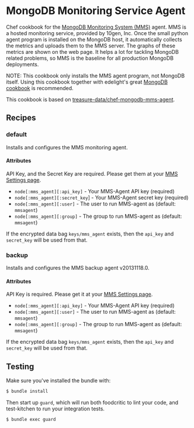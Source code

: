 MongoDB Monitoring Service Agent
================================

Chef cookbook for the [MongoDB Monitoring System (MMS)](http://www.10gen.com/mongodb-monitoring-service)
agent. MMS is a hosted monitoring service, provided by 10gen, Inc. Once the small python agent
program is installed on the MongoDB host, it automatically collects the metrics and uploads them to
the MMS server. The graphs of these metrics are shown on the web page. It helps a lot for tackling
MongoDB related problems, so MMS is the baseline for all production MongoDB deployments.

NOTE: This cookbook only installs the MMS agent program, not MongoDB itself. Using this cookbook
together with edelight's great [MongoDB cookbook](https://github.com/edelight/chef-cookbooks) is
recommended.

This cookbook is based on [treasure-data/chef-mongodb-mms-agent](https://github.com/treasure-data/chef-mongodb-mms-agent).


## Recipes

### default

Installs and configures the MMS monitoring agent.

#### Attributes

API Key, and the Secret Key are required. Please get them at your [MMS Settings page](https://mms.10gen.com/settings).

- `node[:mms_agent][:api_key]` - Your MMS-Agent API key (required)
- `node[:mms_agent][:secret_key`] - Your MMS-Agent secret key (required)
- `node[:mms_agent][:user]` - The user to run MMS-agent as (default: `mmsagent`)
- `node[:mms_agent][:group]` - The group to run MMS-agent as (default: `mmsagent`)

If the encrypted data bag `keys/mms_agent` exists, then the `api_key` and `secret_key` will be used
from that.


### backup

Installs and configures the MMS backup agent v20131118.0.

#### Attributes

API Key is required. Please get it at your [MMS Settings page](https://mms.10gen.com/settings).

- `node[:mms_agent][:api_key]` - Your MMS-Agent API key (required)
- `node[:mms_agent][:user]` - The user to run MMS-agent as (default: `mmsagent`)
- `node[:mms_agent][:group]` - The group to run MMS-agent as (default: `mmsagent`)

If the encrypted data bag `keys/mms_agent` exists, then the `api_key` and `secret_key` will be used
from that.


## Testing

Make sure you've installed the bundle with:

```bash
$ bundle install
```

Then start up `guard`, which will run both foodcritic to lint your code, and test-kitchen to run
your integration tests.

```bash
$ bundle exec guard
```